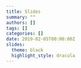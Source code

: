```yaml
---
title: Slides
summary: ""
authors: []
tags: []
categories: []
date: 2019-02-05T00:00:00Z
slides:
  theme: black
  highlight_style: dracula
---
```




